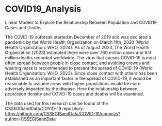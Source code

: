 # COVID19_Analysis
Linear Models to Explore the Relationship Between Population and COVID19 Cases and Deaths 

The COVID-19 outbreak started in December of 2019 and was declared a pandemic by the World Health Organization on March 11th, 2020 (World Health Organization: WHO, 2024). As of August 2023, The World Health Organization (2023) estimated there were over 760 million cases and 6.9 million deaths recorded worldwide. The virus that causes COVID-19 is most often spread between people in close contact, and avoiding crowds and wearing mask is recommended to prevent the spread of COVID-19 (World Health Organization: WHO, 2023). Since close contact with others has been established as an important factor in the spread of COVID-19, it would be reasonable to assume areas with higher populations would be more adversely impacted by the disease. Here the relationship between population density and COVID-19 cases and deaths will be examined.

The data used for this research can be found at the CSSEGISandData/COVID-19 repository: https://github.com/CSSEGISandData/COVID-19/commits?author=CSSEGISandData
